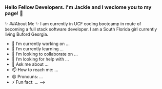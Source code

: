 ### Hello Fellow Developers. I'm Jackie and I weclome you to my page! 👋

✨ ##About Me ✨ 
I am currently in UCF coding bootcamp in route of becoming a full stack software developer. I am a South Florida girl currently living Buford Georgia. 
- 🔭 I’m currently working on ...
- 🌱 I’m currently learning ...
- 👯 I’m looking to collaborate on ...
- 🤔 I’m looking for help with ...
- 💬 Ask me about ...
- 📫 How to reach me: ...
- 😄 Pronouns: ...
- ⚡ Fun fact: ...
-->
